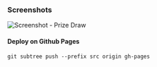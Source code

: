 <p align="center">
    <!-- <img src="src/assets/images/logo.png" width="80"> -->
</p>

### Screenshots
![Screenshot - Prize Draw](src/assets/images/preview.png)

#### Deploy on Github Pages
`git subtree push --prefix src origin gh-pages`

